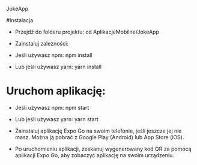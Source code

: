 JokeApp

#Instalacja

 - Przejdź do folderu projektu: cd AplikacjeMobilne/JokeApp

 - Zainstaluj zależności:

 - Jeśli używasz npm: npm install

 - Lub jeśli używasz yarn: yarn install

# Uruchom aplikację:

 - Jeśli używasz npm: npm start

 - Lub jeśli używasz yarn: yarn start

 - Zainstaluj aplikację Expo Go na swoim telefonie, jeśli jeszcze jej nie masz. Można ją pobrać z Google Play (Android) lub App Store (iOS).

 - Po uruchomieniu aplikacji, zeskanuj wygenerowany kod QR za pomocą aplikacji Expo Go, aby zobaczyć aplikację na swoim urządzeniu.
